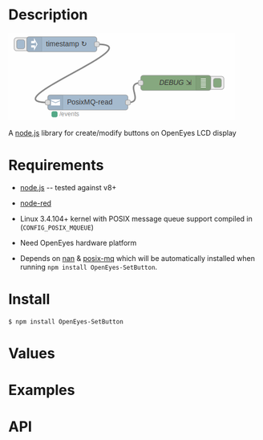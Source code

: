 Description
===========

![OpenEyes-SetButton-flow](https://raw.githubusercontent.com/DE7GK35/PosixMQ-read/master/PosixMQ-flow.png)

A [node.js](http://nodejs.org/) library for create/modify buttons on OpenEyes LCD display

Requirements
============

* [node.js](http://nodejs.org/) -- tested against v8+

* [node-red](http://nodered.org/)

* Linux 3.4.104+ kernel with POSIX message queue support compiled in (`CONFIG_POSIX_MQUEUE`)

* Need OpenEyes hardware platform

* Depends on [nan](https://www.npmjs.com/package/nan) & [posix-mq](https://www.npmjs.com/package/posix-mq) which will be automatically installed when running `npm install OpenEyes-SetButton`.

Install
=======

```shell
$ npm install OpenEyes-SetButton
```
Values
========

Examples
========

API
===


